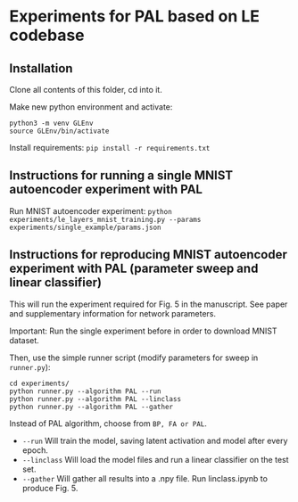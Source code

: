 # Experiments for PAL based on LE codebase


## Installation

Clone all contents of this folder, cd into it.

Make new python environment and activate:
```
python3 -m venv GLEnv
source GLEnv/bin/activate
```

Install requirements:
`pip install -r requirements.txt`

## Instructions for running a single MNIST autoencoder experiment with PAL

Run MNIST autoencoder experiment:
`python experiments/le_layers_mnist_training.py --params experiments/single_example/params.json`

## Instructions for reproducing MNIST autoencoder experiment with PAL (parameter sweep and linear classifier)

This will run the experiment required for Fig. 5 in the manuscript. See paper and supplementary information for network parameters.

Important: Run the single experiment before in order to download MNIST dataset.

Then, use the simple runner script (modify parameters for sweep in `runner.py`):

```
cd experiments/
python runner.py --algorithm PAL --run
python runner.py --algorithm PAL --linclass
python runner.py --algorithm PAL --gather
```

Instead of PAL algorithm, choose from `BP, FA or PAL`.

- `--run` Will train the model, saving latent activation and model after every epoch.
- `--linclass` Will load the model files and run a linear classifier on the test set.
- `--gather` Will gather all results into a .npy file. Run linclass.ipynb to produce Fig. 5. 

